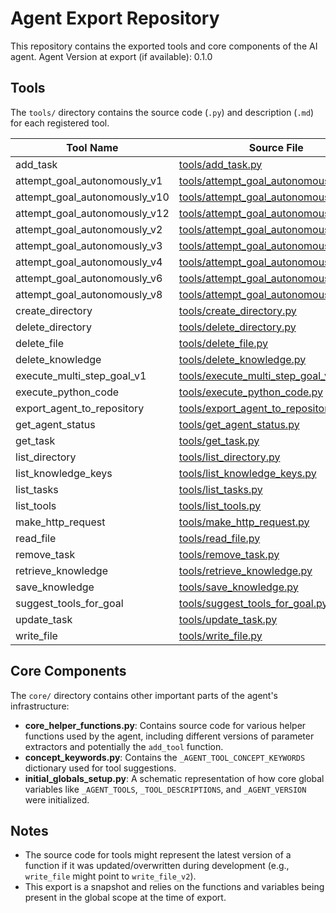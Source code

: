 # Agent Export Repository

This repository contains the exported tools and core components of the AI agent.
Agent Version at export (if available): 0.1.0

## Tools

The `tools/` directory contains the source code (`.py`) and description (`.md`) for each registered tool.

| Tool Name | Source File | Description File |
|-----------|-------------|------------------|
| add_task | [tools/add_task.py](tools/add_task.py) | [tools/add_task.md](tools/add_task.md) |
| attempt_goal_autonomously_v1 | [tools/attempt_goal_autonomously_v1.py](tools/attempt_goal_autonomously_v1.py) | [tools/attempt_goal_autonomously_v1.md](tools/attempt_goal_autonomously_v1.md) |
| attempt_goal_autonomously_v10 | [tools/attempt_goal_autonomously_v10.py](tools/attempt_goal_autonomously_v10.py) | [tools/attempt_goal_autonomously_v10.md](tools/attempt_goal_autonomously_v10.md) |
| attempt_goal_autonomously_v12 | [tools/attempt_goal_autonomously_v12.py](tools/attempt_goal_autonomously_v12.py) | [tools/attempt_goal_autonomously_v12.md](tools/attempt_goal_autonomously_v12.md) |
| attempt_goal_autonomously_v2 | [tools/attempt_goal_autonomously_v2.py](tools/attempt_goal_autonomously_v2.py) | [tools/attempt_goal_autonomously_v2.md](tools/attempt_goal_autonomously_v2.md) |
| attempt_goal_autonomously_v3 | [tools/attempt_goal_autonomously_v3.py](tools/attempt_goal_autonomously_v3.py) | [tools/attempt_goal_autonomously_v3.md](tools/attempt_goal_autonomously_v3.md) |
| attempt_goal_autonomously_v4 | [tools/attempt_goal_autonomously_v4.py](tools/attempt_goal_autonomously_v4.py) | [tools/attempt_goal_autonomously_v4.md](tools/attempt_goal_autonomously_v4.md) |
| attempt_goal_autonomously_v6 | [tools/attempt_goal_autonomously_v6.py](tools/attempt_goal_autonomously_v6.py) | [tools/attempt_goal_autonomously_v6.md](tools/attempt_goal_autonomously_v6.md) |
| attempt_goal_autonomously_v8 | [tools/attempt_goal_autonomously_v8.py](tools/attempt_goal_autonomously_v8.py) | [tools/attempt_goal_autonomously_v8.md](tools/attempt_goal_autonomously_v8.md) |
| create_directory | [tools/create_directory.py](tools/create_directory.py) | [tools/create_directory.md](tools/create_directory.md) |
| delete_directory | [tools/delete_directory.py](tools/delete_directory.py) | [tools/delete_directory.md](tools/delete_directory.md) |
| delete_file | [tools/delete_file.py](tools/delete_file.py) | [tools/delete_file.md](tools/delete_file.md) |
| delete_knowledge | [tools/delete_knowledge.py](tools/delete_knowledge.py) | [tools/delete_knowledge.md](tools/delete_knowledge.md) |
| execute_multi_step_goal_v1 | [tools/execute_multi_step_goal_v1.py](tools/execute_multi_step_goal_v1.py) | [tools/execute_multi_step_goal_v1.md](tools/execute_multi_step_goal_v1.md) |
| execute_python_code | [tools/execute_python_code.py](tools/execute_python_code.py) | [tools/execute_python_code.md](tools/execute_python_code.md) |
| export_agent_to_repository | [tools/export_agent_to_repository.py](tools/export_agent_to_repository.py) | [tools/export_agent_to_repository.md](tools/export_agent_to_repository.md) |
| get_agent_status | [tools/get_agent_status.py](tools/get_agent_status.py) | [tools/get_agent_status.md](tools/get_agent_status.md) |
| get_task | [tools/get_task.py](tools/get_task.py) | [tools/get_task.md](tools/get_task.md) |
| list_directory | [tools/list_directory.py](tools/list_directory.py) | [tools/list_directory.md](tools/list_directory.md) |
| list_knowledge_keys | [tools/list_knowledge_keys.py](tools/list_knowledge_keys.py) | [tools/list_knowledge_keys.md](tools/list_knowledge_keys.md) |
| list_tasks | [tools/list_tasks.py](tools/list_tasks.py) | [tools/list_tasks.md](tools/list_tasks.md) |
| list_tools | [tools/list_tools.py](tools/list_tools.py) | [tools/list_tools.md](tools/list_tools.md) |
| make_http_request | [tools/make_http_request.py](tools/make_http_request.py) | [tools/make_http_request.md](tools/make_http_request.md) |
| read_file | [tools/read_file.py](tools/read_file.py) | [tools/read_file.md](tools/read_file.md) |
| remove_task | [tools/remove_task.py](tools/remove_task.py) | [tools/remove_task.md](tools/remove_task.md) |
| retrieve_knowledge | [tools/retrieve_knowledge.py](tools/retrieve_knowledge.py) | [tools/retrieve_knowledge.md](tools/retrieve_knowledge.md) |
| save_knowledge | [tools/save_knowledge.py](tools/save_knowledge.py) | [tools/save_knowledge.md](tools/save_knowledge.md) |
| suggest_tools_for_goal | [tools/suggest_tools_for_goal.py](tools/suggest_tools_for_goal.py) | [tools/suggest_tools_for_goal.md](tools/suggest_tools_for_goal.md) |
| update_task | [tools/update_task.py](tools/update_task.py) | [tools/update_task.md](tools/update_task.md) |
| write_file | [tools/write_file.py](tools/write_file.py) | [tools/write_file.md](tools/write_file.md) |

## Core Components

The `core/` directory contains other important parts of the agent's infrastructure:

- **core_helper_functions.py**: Contains source code for various helper functions used by the agent, including different versions of parameter extractors and potentially the `add_tool` function.
- **concept_keywords.py**: Contains the `_AGENT_TOOL_CONCEPT_KEYWORDS` dictionary used for tool suggestions.
- **initial_globals_setup.py**: A schematic representation of how core global variables like `_AGENT_TOOLS`, `_TOOL_DESCRIPTIONS`, and `_AGENT_VERSION` were initialized.

## Notes
- The source code for tools might represent the latest version of a function if it was updated/overwritten during development (e.g., `write_file` might point to `write_file_v2`).
- This export is a snapshot and relies on the functions and variables being present in the global scope at the time of export.
